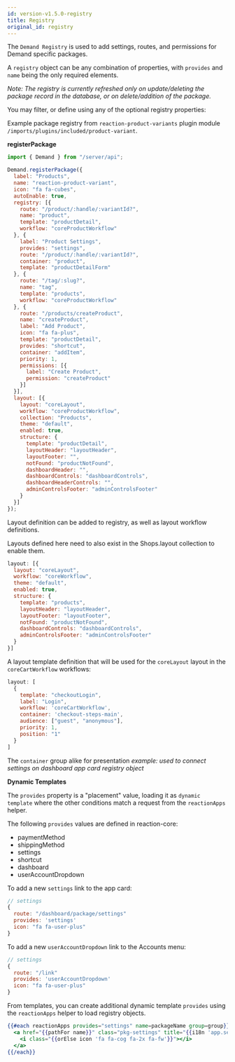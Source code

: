 ```yaml
---
id: version-v1.5.0-registry
title: Registry
original_id: registry
---
```

    
The `Demand Registry` is used to add settings, routes, and permissions for Demand specific packages.

A `registry` object can be any combination of properties, with `provides` and `name` being the only required elements.

_Note: The registry is currently refreshed only on update/deleting the package record in the database, or on delete/addition of the package._

You may filter, or define using any of the optional registry properties:

Example package registry from `reaction-product-variants` plugin module `/imports/plugins/included/product-variant`.

**registerPackage**

```js
import { Demand } from "/server/api";

Demand.registerPackage({
  label: "Products",
  name: "reaction-product-variant",
  icon: "fa fa-cubes",
  autoEnable: true,
  registry: [{
    route: "/product/:handle/:variantId?",
    name: "product",
    template: "productDetail",
    workflow: "coreProductWorkflow"
  }, {
    label: "Product Settings",
    provides: "settings",
    route: "/product/:handle/:variantId?",
    container: "product",
    template: "productDetailForm"
  }, {
    route: "/tag/:slug?",
    name: "tag",
    template: "products",
    workflow: "coreProductWorkflow"
  }, {
    route: "/products/createProduct",
    name: "createProduct",
    label: "Add Product",
    icon: "fa fa-plus",
    template: "productDetail",
    provides: "shortcut",
    container: "addItem",
    priority: 1,
    permissions: [{
      label: "Create Product",
      permission: "createProduct"
    }]
  }],
  layout: [{
    layout: "coreLayout",
    workflow: "coreProductWorkflow",
    collection: "Products",
    theme: "default",
    enabled: true,
    structure: {
      template: "productDetail",
      layoutHeader: "layoutHeader",
      layoutFooter: "",
      notFound: "productNotFound",
      dashboardHeader: "",
      dashboardControls: "dashboardControls",
      dashboardHeaderControls: "",
      adminControlsFooter: "adminControlsFooter"
    }
  }]
});
```

Layout definition can be added to registry, as well as layout workflow definitions.

Layouts defined here need to also exist in the Shops.layout collection to enable them.

```js
layout: [{
  layout: "coreLayout",
  workflow: "coreWorkflow",
  theme: "default",
  enabled: true,
  structure: {
    template: "products",
    layoutHeader: "layoutHeader",
    layoutFooter: "layoutFooter",
    notFound: "productNotFound",
    dashboardControls: "dashboardControls",
    adminControlsFooter: "adminControlsFooter"
  }
}]
```

A layout template definition that will be used for the `coreLayout` layout in the `coreCartWorkflow` workflows:

```js
layout: [
  {
    template: "checkoutLogin",
    label: "Login",
    workflow: 'coreCartWorkflow',
    container: 'checkout-steps-main',
    audience: ["guest", "anonymous"],
    priority: 1,
    position: "1"
  }
]
```

The `container` group alike for presentation _example: used to connect settings on dashboard app card registry object_

**Dynamic Templates**

The `provides` property is a "placement" value, loading it as `dynamic template` where the other conditions match a request from the `reactionApps` helper.

The following `provides` values are defined in reaction-core:

-   paymentMethod
-   shippingMethod
-   settings
-   shortcut
-   dashboard
-   userAccountDropdown

To add a new `settings` link to the app card:

```js
// settings
{
  route: "/dashboard/package/settings"
  provides: 'settings'
  icon: "fa fa-user-plus"
}
```

To add a new `userAccountDropdown` link to the Accounts menu:

```js
// settings
{
  route: "/link"
  provides: 'userAccountDropdown'
  icon: "fa fa-user-plus"
}
```

From templates, you can create additional dynamic template `provides` using the `reactionApps` helper to load registry objects.

```handlebars
{{#each reactionApps provides="settings" name=packageName group=group}}
  <a href="{{pathFor name}}" class="pkg-settings" title="{{i18n 'app.settings' 'Settings'}}">
    <i class="{{orElse icon 'fa fa-cog fa-2x fa-fw'}}"></i>
  </a>
{{/each}}
```
